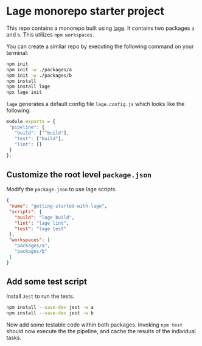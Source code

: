 # Lage monorepo starter project

This repo contains a monorepo built using [lage](https://microsoft.github.io/lage/). It contains two packages `a` and `b`. This utilizes `npm workspaces`.

You can create a similar repo by executing the following command on your terminal:

```bash
npm init
npm init -w ./packages/a
npm init -w ./packages/b
npm install
npm install lage
npx lage init
```

`lage` generates a default config file `lage.config.js` which looks like the following:

```js
module.exports = {
 "pipeline": {
   "build": ["^build"],
   "test": ["build"],
   "lint": []
 }
};
```

## Customize the root level `package.json`

Modify the `package.json` to use lage scripts.

```json
{
 "name": "getting-started-with-lage",
 "scripts": {
   "build": "lage build",
   "lint": "lage lint",
   "test": "lage test"
 },
 "workspaces": [
   "packages/a",
   "packages/b"
 ]
}
```

## Add some test script

Install `Jest` to run the tests.

```bash
npm install --save-dev jest -w a
npm install --save-dev jest -w b
```

Now add some testable code within both packages. Invoking `npm test` should now execute the the pipeline, and cache the results of the individual tasks.



